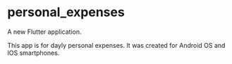 # personal_expenses

A new Flutter application.

 This app is for dayly personal expenses. It was created for Android OS and IOS smartphones.
 
 
 
